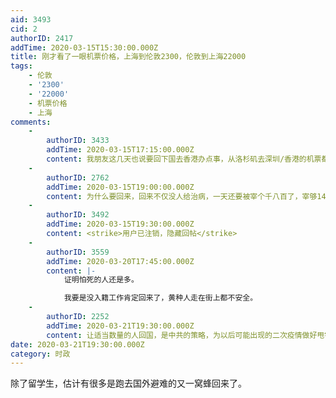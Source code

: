 ```yaml
---
aid: 3493
cid: 2
authorID: 2417
addTime: 2020-03-15T15:30:00.000Z
title: 刚才看了一眼机票价格，上海到伦敦2300，伦敦到上海22000
tags:
    - 伦敦
    - '2300'
    - '22000'
    - 机票价格
    - 上海
comments:
    -
        authorID: 3433
        addTime: 2020-03-15T17:15:00.000Z
        content: 我朋友这几天也说要回下国去香港办点事，从洛杉矶去深圳/香港的机票都2万多
    -
        authorID: 2762
        addTime: 2020-03-15T19:00:00.000Z
        content: 为什么要回来，回来不仅没人给治病，一天还要被宰个千八百了，宰够14天，他们回大陆做什么呢？
    -
        authorID: 3492
        addTime: 2020-03-15T19:30:00.000Z
        content: <strike>用户已注销，隐藏回帖</strike>
    -
        authorID: 3559
        addTime: 2020-03-20T17:45:00.000Z
        content: |-
            证明怕死的人还是多。

            我要是没入籍工作肯定回来了，黄种人走在街上都不安全。
    -
        authorID: 2252
        addTime: 2020-03-21T19:30:00.000Z
        content: 让适当数量的人回国，是中共的策略，为以后可能出现的二次疫情做好甩锅准备。
date: 2020-03-21T19:30:00.000Z
category: 时政
---
```


除了留学生，估计有很多是跑去国外避难的又一窝蜂回来了。
